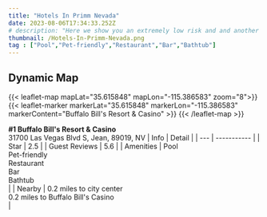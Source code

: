 ```yaml
---
title: "Hotels In Primm Nevada"
date: 2023-08-06T17:34:33.252Z
# description: "Here we show you an extremely low risk and and another medium risk approach to earn passive income "
thumbnail: /Hotels-In-Primm-Nevada.png
tag : ["Pool","Pet-friendly","Restaurant","Bar","Bathtub"]
---
```


## Dynamic Map
{{< leaflet-map  mapLat="35.615848" mapLon="-115.386583" zoom="8">}}
    {{< leaflet-marker markerLat="35.615848" markerLon="-115.386583" markerContent="Buffalo Bill's Resort & Casino" >}}
{{< /leaflet-map >}}


**#1 Buffalo Bill's Resort & Casino**<br>31700 Las Vegas Blvd S, Jean, 89019, NV
| Info | Detail |
| --- | ----------- |
| Star | 2.5 |
| Guest Reviews | 5.6 |
| Amenities | Pool<br>Pet-friendly<br>Restaurant<br>Bar<br>Bathtub<br> |
| Nearby | 0.2 miles to city center<br>0.2 miles to Buffalo Bill's Casino<br> |

